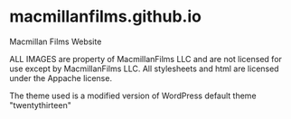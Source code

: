# macmillanfilms.github.io
Macmillan Films Website

ALL IMAGES are property of MacmillanFilms LLC and are not licensed for use except by MacmillanFilms LLC. All stylesheets and html are licensed under the Appache license.

The theme used is a modified version of WordPress default theme "twentythirteen"
